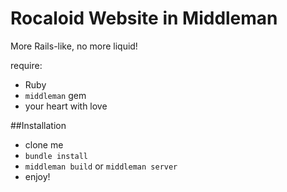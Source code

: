 Rocaloid Website in Middleman
=====

More Rails-like, no more liquid!

require:
 * Ruby
 * `middleman` gem
 * your heart with love

##Installation
 * clone me
 * `bundle install`
 * `middleman build` or `middleman server`
 * enjoy!
